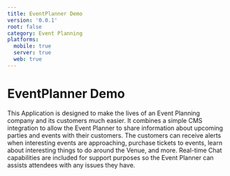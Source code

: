 ```yaml
---
title: EventPlanner Demo
version: '0.0.1'
root: false
category: Event Planning
platforms:
  mobile: true
  server: true
  web: true
---
```


# EventPlanner Demo

This Application is designed to make the lives of an Event Planning company and its customers much easier.  It combines a simple CMS integration to allow the Event Planner to share information about upcoming parties and events with their customers.  The customers can receive alerts when interesting events are approaching, purchase tickets to events, learn about interesting things to do around the Venue, and more.  Real-time Chat capabilities are included for support purposes so the Event Planner can assists attendees with any issues they have.
